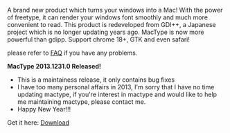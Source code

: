 A brand new product which turns your windows into a Mac!
With the power of freetype, it can render your windows font smoothly and much more convenient to read.
This product is redeveloped from GDI++, a Japanese project which is no longer updating years ago. MacType is now more powerful than gdipp. Support chrome 18+, GTK and even safari!


please refer to [FAQ](http://code.google.com/p/mactype/wiki/FAQ) if you have any problems.

**MacType 2013.1231.0 Released!**
  * This is a maintainess release, it only contains bug fixes
  * I have too many personal affairs in 2013, I'm sorry that I have no time updating mactype, if you're interest in mactype and would like to help me maintaining mactype, please contact me.
  * Happy New Year!!!

Get it here: [Download](http://www.mactype.tk/MacTypeInstaller_2013_1231_0.exe)